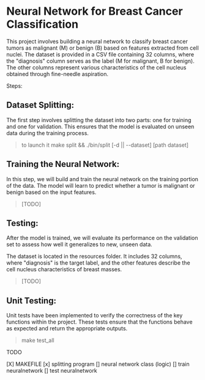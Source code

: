 # Neural Network for Breast Cancer Classification

This project involves building a neural network to classify breast cancer tumors as malignant (M) or benign (B) based on features extracted from cell nuclei. The dataset is provided in a CSV file containing 32 columns, where the "diagnosis" column serves as the label (M for malignant, B for benign). The other columns represent various characteristics of the cell nucleus obtained through fine-needle aspiration.


Steps:

## Dataset Splitting:
The first step involves splitting the dataset into two parts: one for training and one for validation. This ensures that the model is evaluated on unseen data during the training process.
> to launch it make split &&  ./bin/split [-d || --dataset] [path dataset] 

## Training the Neural Network:

In this step, we will build and train the neural network on the training portion of the data. The model will learn to predict whether a tumor is malignant or benign based on the input features.
> [TODO]

## Testing:
After the model is trained, we will evaluate its performance on the validation set to assess how well it generalizes to new, unseen data.

The dataset is located in the resources folder. It includes 32 columns, where "diagnosis" is the target label, and the other features describe the cell nucleus characteristics of breast masses.
> [TODO]

## Unit Testing:

Unit tests have been implemented to verify the correctness of the key functions within the project. These tests ensure that the functions behave as expected and return the appropriate outputs.
> make test_all


TODO

  [X] MAKEFILE
  [x] splitting program
  [] neural network class (logic)
  [] train neuralnetwork
  [] test neuralnetwork
